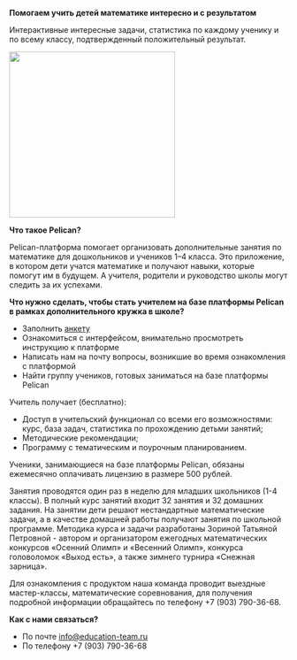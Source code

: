 **Помогаем учить детей математике интересно и с результатом**

Интерактивные интересные задачи, статистика по каждому ученику и по всему классу, подтвержденный положительный результат.

<img src="http:\/\/pelicanbook.ru/images/todd.png" height="300">

**Что такое Pelican?**


Pelican-платформа помогает организовать дополнительные занятия по математике для дошкольников и учеников 1–4 класса. Это приложение, в котором дети учатся математике и получают навыки, которые помогут им в будущем. А учителя, родители и руководство школы могут следить за их успехами.


**Что нужно сделать, чтобы стать учителем на базе платформы Pelican в рамках дополнительного кружка в школе?**

- Заполнить [анкету](https://docs.google.com/forms/d/1BygjdSY7G0HLvXPe855iYdwUfomhlqOgiEwIlBqqe-o/viewform)
- Ознакомиться с интерфейсом, внимательно просмотреть инструкцию к платформе
- Написать нам на почту вопросы, возникшие во время ознакомления с платформой
- Найти группу учеников, готовых заниматься на базе платформы Pelican


Учитель получает (бесплатно):

- Доступ в учительский функционал со всеми его возможностями: курс, база задач, статистика по прохождению детьми занятий;
- Методические рекомендации;
- Программу с тематическим и поурочным планированием.

Ученики, занимающиеся на базе платформы Pelican, обязаны ежемесячно оплачивать лицензию в размере 500 рублей. 

Занятия проводятся один раз в неделю для младших школьников (1-4 классы). В полный курс занятий входит 32 занятия и 32 домашних задания. На занятии дети решают нестандартные математические задачи, а в качестве домашней работы получают занятия по школьной программе. Методика курса и задачи разработаны Зориной Татьяной Петровной - автором и организатором ежегодных математических конкурсов «Осенний Олимп» и «Весенний Олимп», конкурса головоломок «Выход есть», а также зимнего турнира «Снежная зарница». 

Для ознакомления с продуктом наша команда проводит выездные мастер-классы, математические соревнования, для получения подробной информации обращайтесь по телефону +7 (903) 790-36-68. 


**Как с нами связаться?**

- По почте info@education-team.ru
- По телефону +7 (903) 790-36-68
